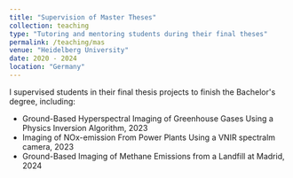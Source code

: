 ```yaml
---
title: "Supervision of Master Theses"
collection: teaching
type: "Tutoring and mentoring students during their final theses"
permalink: /teaching/mas
venue: "Heidelberg University"
date: 2020 - 2024
location: "Germany"
---
```


I supervised students in their final thesis projects to finish the Bachelor's degree, including:
* Ground-Based Hyperspectral Imaging of Greenhouse Gases Using a Physics Inversion Algorithm, 2023
* Imaging of NOx-emission From Power Plants Using a VNIR spectralm camera, 2023
* Ground-Based Imaging of Methane Emissions from a Landfill at Madrid, 2024
